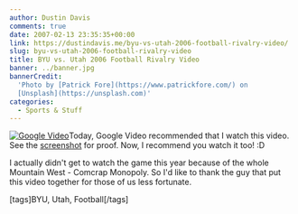 ```yaml
---
author: Dustin Davis
comments: true
date: 2007-02-13 23:35:35+00:00
link: https://dustindavis.me/byu-vs-utah-2006-football-rivalry-video/
slug: byu-vs-utah-2006-football-rivalry-video
title: BYU vs. Utah 2006 Football Rivalry Video
banner: ../banner.jpg
bannerCredit:
  'Photo by [Patrick Fore](https://www.patrickfore.com/) on
  [Unsplash](https://unsplash.com)'
categories:
  - Sports & Stuff
---
```


[![Google Video](http://www.nerdydork.com/wp-content/images/_google_recommends.png)](http://www.nerdydork.com/wp-content/images/google_recommends.png)Today,
Google Video recommended that I watch this video. See the
[screenshot](http://www.nerdydork.com/wp-content/images/google_recommends.png)
for proof. Now, I recommend you watch it too! :D

I actually didn't get to watch the game this year because of the whole Mountain
West - Comcrap Monopoly. So I'd like to thank the guy that put this video
together for those of us less fortunate.

[tags]BYU, Utah, Football[/tags]
